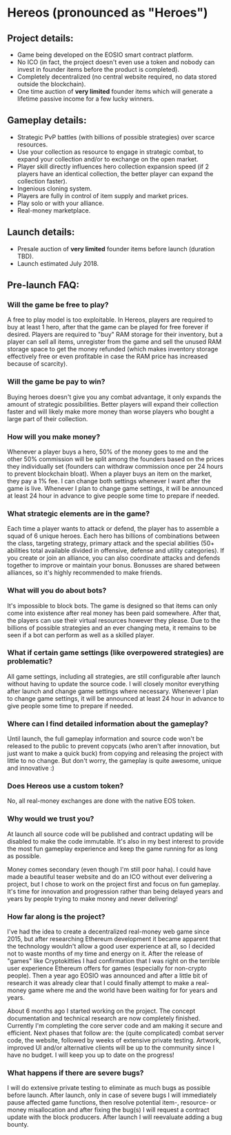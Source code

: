 # Hereos (pronounced as "Heroes")
## Project details:
- Game being developed on the EOSIO smart contract platform.
- No ICO (in fact, the project doesn't even use a token and nobody can invest in founder items before the product is completed).
- Completely decentralized (no central website required, no data stored outside the blockchain).
- One time auction of **very limited** founder items which will generate a lifetime passive income for a few lucky winners.

## Gameplay details:
- Strategic PvP battles (with billions of possible strategies) over scarce resources.
- Use your collection as resource to engage in strategic combat, to expand your collection and/or to exchange on the open market.
- Player skill directly influences hero collection expansion speed (if 2 players have an identical collection, the better player can expand the collection faster).
- Ingenious cloning system.
- Players are fully in control of item supply and market prices.
- Play solo or with your alliance.
- Real-money marketplace.

## Launch details:
- Presale auction of **very limited** founder items before launch (duration TBD).
- Launch estimated July 2018.

## Pre-launch FAQ:
### Will the game be free to play?
A free to play model is too exploitable. In Hereos, players are required to buy at least 1 hero, after that the game can be played for free forever if desired. Players are required to "buy" RAM storage for their inventory, but a player can sell all items, unregister from the game and sell the unused RAM storage space to get the money refunded (which makes inventory storage effectively free or even profitable in case the RAM price has increased because of scarcity).

### Will the game be pay to win?
Buying heroes doesn't give you any combat advantage, it only expands the amount of strategic possibilities. Better players will expand their collection faster and will likely make more money than worse players who bought a large part of their collection.

### How will you make money?
Whenever a player buys a hero, 50% of the money goes to me and the other 50% commission will be split among the founders based on the prices they individually set (founders can withdraw commission once per 24 hours to prevent blockchain bloat). When a player buys an item on the market, they pay a 1% fee. I can change both settings whenever I want after the game is live. Whenever I plan to change game settings, it will be announced at least 24 hour in advance to give people some time to prepare if needed.

### What strategic elements are in the game?
Each time a player wants to attack or defend, the player has to assemble a squad of 6 unique heroes. Each hero has billions of combinations between the class, targeting strategy, primary attack and the special abilities (50+ abilities total available divided in offensive, defense and utility categories). If you create or join an alliance, you can also coordinate attacks and defends together to improve or maintain your bonus. Bonusses are shared between alliances, so it's highly recommended to make friends.

### What will you do about bots?
It's impossible to block bots. The game is designed so that items can only come into existence after real money has been paid somewhere. After that, the players can use their virtual resources however they please. Due to the billions of possible strategies and an ever changing meta, it remains to be seen if a bot can perform as well as a skilled player.

### What if certain game settings (like overpowered strategies) are problematic?
All game settings, including all strategies, are still configurable after launch without having to update the source code. I will closely monitor everything after launch and change game settings where necessary. Whenever I plan to change game settings, it will be announced at least 24 hour in advance to give people some time to prepare if needed.

### Where can I find detailed information about the gameplay?
Until launch, the full gameplay information and source code won't be released to the public to prevent copycats (who aren't after innovation, but just want to make a quick buck) from copying and releasing the project with little to no change. But don't worry, the gameplay is quite awesome, unique and innovative :) 

### Does Hereos use a custom token?
No, all real-money exchanges are done with the native EOS token.

### Why would we trust you?
At launch all source code will be published and contract updating will be disabled to make the code immutable. It's also in my best interest to provide the most fun gameplay experience and keep the game running for as long as possible. 

Money comes secondary (even though I'm still poor haha). I could have made a beautiful teaser website and do an ICO without ever delivering a project, but I chose to work on the project first and focus on fun gameplay. It's time for innovation and progression rather than being delayed years and years by people trying to make money and never delivering!

### How far along is the project?
I've had the idea to create a decentralized real-money web game since 2015, but after researching Ethereum development it became apparent that the technology wouldn't allow a good user experience at all, so I decided not to waste months of my time and energy on it. After the release of "games" like Cryptokitties I had confirmation that I was right on the terrible user experience Ethereum offers for games (especially for non-crypto people). Then a year ago EOSIO was announced and after a little bit of research it was already clear that I could finally attempt to make a real-money game where me and the world have been waiting for for years and years.

About 6 months ago I started working on the project. The concept documentation and technical research are now completely finished. Currently I'm completing the core server code and am making it secure and efficient. Next phases that follow are: the (quite complicated) combat server code, the website, followed by weeks of extensive private testing. Artwork, improved UI and/or alternative clients will be up to the community since I have no budget. I will keep you up to date on the progress!

### What happens if there are severe bugs?
I will do extensive private testing to eliminate as much bugs as possible before launch. After launch, only in case of severe bugs I will immediately pause affected game functions, then resolve potential item-, resource- or money misallocation and after fixing the bug(s) I will request a contract update with the block producers. After launch I will reevaluate adding a bug bounty.
